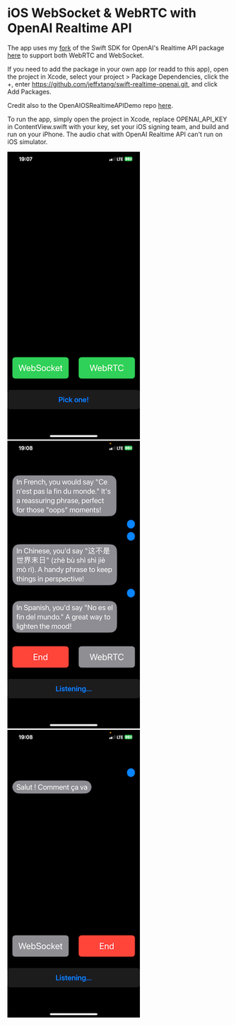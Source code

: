 # iOS WebSocket & WebRTC with OpenAI Realtime API

The app uses my [fork](https://github.com/jeffxtang/swift-realtime-openai) of the Swift SDK for OpenAI's Realtime API package [here](https://github.com/m1guelpf/swift-realtime-openai) to support both WebRTC and WebSocket.

If you need to add the package in your own app (or readd to this app), open the project in Xcode, select your project > Package Dependencies, click the +, enter https://github.com/jeffxtang/swift-realtime-openai.git, and click Add Packages.

Credit also to the OpenAIOSRealtimeAPIDemo repo [here](https://github.com/fuwei007/OpenAIIOSRealtimeAPIDemo/tree/main/SwftDemo/RealTim-WebRTC).

To run the app, simply open the project in Xcode, replace OPENAI_API_KEY in ContentView.swift with your key, set your iOS signing team, and build and run on your iPhone. The audio chat with OpenAI Realtime API can't run on iOS simulator.

![](screenshot1.png)
![](screenshot2.png)
![](screenshot3.png)
